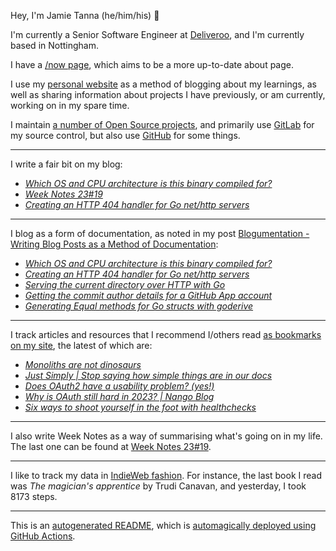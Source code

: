 Hey, I'm Jamie
Tanna (he/him/his) 👋

I'm currently a Senior Software Engineer at [Deliveroo](https://deliveroo.engineering/), and I'm currently based in Nottingham.

I have a [/now page](https://www.jvt.me/now/?utm_campaign=github-jamietanna), which aims to be a more up-to-date about page.

I use my [personal website](https://www.jvt.me/?utm_campaign=github-jamietanna) as a method of blogging about my learnings, as well as sharing information about projects I have previously, or am currently, working on in my spare time.

I maintain [a number of Open Source projects](https://www.jvt.me/open-source/?utm_campaign=github-jamietanna), and primarily use [GitLab](https://gitlab.com/jamietanna) for my source control, but also use [GitHub](https://github.com/jamietanna) for some things.

---

I write a fair bit on my blog:


- [_Which OS and CPU architecture is this binary compiled for?_](https://www.jvt.me/posts/2023/05/15/go-parse-binary-architecture/?utm_campaign=github-jamietanna)
- [_Week Notes 23#19_](https://www.jvt.me/week-notes/2023/19/?utm_campaign=github-jamietanna)
- [_Creating an HTTP 404 handler for Go net/http servers_](https://www.jvt.me/posts/2023/05/11/go-404-handler/?utm_campaign=github-jamietanna)

---

I blog as a form of documentation, as noted in my post [Blogumentation - Writing Blog Posts as a Method of Documentation](https://www.jvt.me/posts/2017/06/25/blogumentation/?utm_campaign=github-jamietanna):


- [_Which OS and CPU architecture is this binary compiled for?_](https://www.jvt.me/posts/2023/05/15/go-parse-binary-architecture/?utm_campaign=github-jamietanna)
- [_Creating an HTTP 404 handler for Go net/http servers_](https://www.jvt.me/posts/2023/05/11/go-404-handler/?utm_campaign=github-jamietanna)
- [_Serving the current directory over HTTP with Go_](https://www.jvt.me/posts/2023/05/02/serve-http-directory-go/?utm_campaign=github-jamietanna)
- [_Getting the commit author details for a GitHub App account_](https://www.jvt.me/posts/2023/04/20/github-app-email-address/?utm_campaign=github-jamietanna)
- [_Generating Equal methods for Go structs with goderive_](https://www.jvt.me/posts/2023/03/27/go-generate-equal-goderive/?utm_campaign=github-jamietanna)

---

I track articles and resources that I recommend I/others read [as bookmarks on my site](https://www.jvt.me/kind/bookmarks/?utm_campaign=github-jamietanna), the latest of which are:


- [_Monoliths are not dinosaurs_](https://www.allthingsdistributed.com/2023/05/monoliths-are-not-dinosaurs.html?utm_campaign=github-jamietanna)
- [_Just Simply | Stop saying how simple things are in our docs_](https://justsimply.dev/?utm_campaign=github-jamietanna)
- [_Does OAuth2 have a usability problem? (yes!)_](https://evertpot.com/oauth2-usability/?utm_campaign=github-jamietanna)
- [_Why is OAuth still hard in 2023? | Nango Blog_](https://www.nango.dev/blog/why-is-oauth-still-hard?utm_campaign=github-jamietanna)
- [_Six ways to shoot yourself in the foot with healthchecks_](https://philbooth.me/blog/six-ways-to-shoot-yourself-in-the-foot-with-healthchecks?utm_campaign=github-jamietanna)

---

I also write Week Notes as a way of summarising what's going on in my life. The last one can be found at [Week Notes 23#19](https://www.jvt.me/week-notes/2023/19/?utm_campaign=github-jamietanna).

---

I like to track my data in [IndieWeb fashion](https://indieweb.org/why). For instance, the last book I read was _The magician's apprentice_ by Trudi Canavan, and yesterday, I took 8173 steps.

---
This is an [autogenerated README](https://www.jvt.me/posts/2022/01/12/autogenerated-profile-readme/?utm_campaign=github-jamietanna), which is [automagically deployed using GitHub Actions](https://github.com/jamietanna/jamietanna/blob/main/.github/workflows/rebuild.yml).
